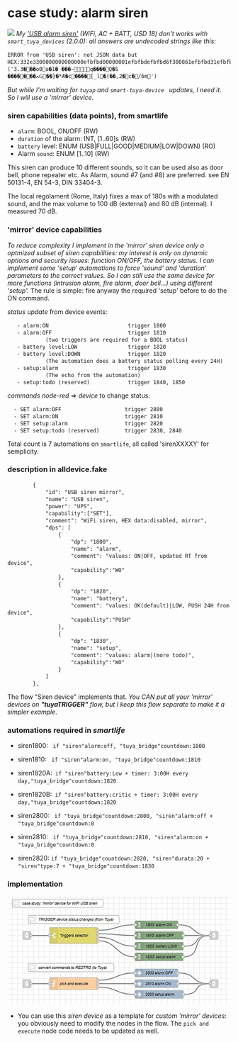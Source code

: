 # case study: **alarm siren**
![](./../pics/siren01.jpg)
_My ['USB alarm siren'](https://www.aliexpress.com/item/4000161671864.html) (WiFi, AC  + BATT, USD 18) don't works with `smart_tuya_devices` (2.0.0): all answers are undecoded strings like this:_
````
ERROR from 'USB siren': not JSON data but HEX:332e3300000000000000efbfbd00000001efbfbdefbfbd6f300861efbfbd31efbfbd20efbfbdefbfbdefbfbd7e161610180671efbfbdefbfbdefbfbdefbfbd0451efbfbd530aefbfbdefbfbdefbfbdefbfbd08efbfbd01efbfbdefbfbddf8dc7a41eefbfbd0cefbfbd7defbfbd2ac8baefbfbd6314efbfbdefbfbdefbfbd0cefbfbd135b5f6c02efbfbd28efbfbdefbfbd2c32efbfbd0463efbfbd112f366d1d  ('3.3���o0a�1� ���~q����Q�S
�������ߍǤ��}�*Ⱥ�c����[_l�(��,2�c�/6m')     
````
_But while I'm waiting for `tuyap` and `smart-tuya-device `  updates,  I need it. So I will use a 'mirror' device._

### siren capabilities (data points), from smartlife
- `alarm`: BOOL, ON/OFF (RW)
- `duration` of the alarm: INT, [1..60]s  (RW)
- `battery` level: ENUM (USB|FULL|GOOD|MEDIUM|LOW|DOWN) (RO)
- Alarm `sound`: ENUM [1..10] (RW)

This siren can produce 10 different sounds, so it can be used also as door bell, phone repeater etc. As Alarm, sound #7 (and #8) are preferred. see EN 50131-4, EN 54-3, DIN 33404-3.

The local regolament (Rome, Italy) fixes a max of 180s with a modulated sound, and the max volume to 100 dB (external) and 80 dB (internal). I  measured 70 dB.

### 'mirror' device capabilities
   _To reduce complexity I implement in the 'mirror' siren device only a optmized subset of siren capabilities: my interest is only on dynamic options and security issues: function ON/OFF,  the battery status._ 
   _I can implement some 'setup' automations to force 'sound' and 'duration' parameters to the correct values.  So I can still use the same device for more functions (intrusion alarm, fire alarm, door bell...) using different 'setup'._
   The rule is simple: fire anyway the required 'setup' before to do the ON command.

_status update_ from device events:
````
   - alarm:ON                         trigger 1800
   - alarm:OFF                        trigger 1810
            (two triggers are required for a BOOL status)
   - battery level:LOW                trigger 1820
   - battery level:DOWN               trigger 1820  
            (The automation does a battery status polling every 24H)
   - setup:alarm                      trigger 1830
            (The echo from the automation)
   - setup:todo (reserved)            trigger 1840, 1850 	    
 ````     
_commands node-red => device_ to change status:
 ````
   - SET alarm:OFF                    trigger 2800
   - SET alarm:ON                     trigger 2810
   - SET setup:alarm                  trigger 2820
   - SET setup:todo (reserved)        trigger 2830, 2840 
````

Total count is 7 automations on  `smartlife`, all called 'sirenXXXXY' for semplicity.

### description in alldevice.fake 
````
		{
			"id": "USB siren mirror",
			"name": "USB siren",
			"power": "UPS",
			"capability":["SET"],
			"comment": "WiFi siren, HEX data:disabled, mirror",
			"dps": [
				{
					"dp": "1800",
					"name": "alarm",
			        "comment": "values: ON|OFF, updated RT from device",
					"capability":"WO"
				},
				{
					"dp": "1820",
					"name": "battery",
			        "comment": "values: OK(default)|LOW, PUSH 24H from device",
					"capability":"PUSH"
				},
				{
					"dp": "1830",
					"name": "setup",
			        "comment": "values: alarm|(more todo)",
					"capability":"WO"
				}
			]
		},
````
The flow "Siren device" implements that. _You CAN put all your 'mirror' devices on **"tuyaTRIGGER"** flow, but I keep this flow separate to make it a simpler example_.


### automations required in _smartlife_

- siren1800: ` if "siren"alarm:off, "tuya_bridge"countdown:1800`
- siren1810: ` if "siren"alarm:on, "tuya_bridge"countdown:1810`
- siren1820A:` if "siren"battery:Low + timer: 3:00H every day,"tuya_bridge"countdown:1820`  
- siren1820B:` if "siren"battery:critic + timer: 3:00H every day,"tuya_bridge"countdown:1820`

- siren2800:  ` if "tuya_bridge"countdown:2800, "siren"alarm:off + "tuya_bridge"countdown:0`
- siren2810:  ` if "tuya_bridge"countdown:2810, "siren"alarm:on + "tuya_bridge"countdown:0`
- siren2820:   `if "tuya_bridge"countdown:2820, "siren"durata:20 + "siren"type:7 + "tuya_bridge"countdown:1830`

### implementation

![](./../../pics/tuyadaemon03.jpg)

- You can use this _siren device_ as a template for _custom 'mirror' devices_: you obviously need to modify the nodes in the flow. The  `pick and execute`  node code needs to be updated as well.


